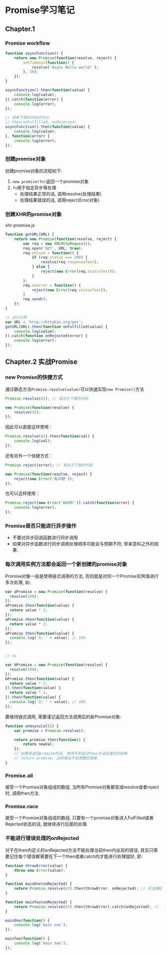 # Promise学习笔记

## Chapter.1

### Promise workflow

```javascript
function asyncFunction() {
    return new Promise(function(resolve, reject) {
        setTimeout(function() {
            resolve('Async Hello world!');
        }, 16);
    });
}

asyncFunction().then(function(value) {
    console.log(value);
}).catch(function(error) {
    console.log(error);
});

// 或者下面的代码也可以
// then(onFulfilled, onRejected)
asyncFunction().then(function(value) {
    console.log(value);
}, function(error) {
    console.log(error);
});
```

### 创建promise对象

创建promise对象的流程如下:

1. `new promise(fn)`返回一个promise对象
2. `fn`用于指定异步等处理
    - 处理结果正常的话, 调用resolve(处理结果)
    - 处理结果错误的话, 调用reject(Error对象)

### 创建XHR的promise对象

xhr-promise.js
```javascript
function getURL(URL) {
    return new Promise(function(resolve, reject) {
        var req = new XMLHttpRequest();
        req.open('GET', URL, true);
        req.onload = function() {
            if (req.status === 200) {
                resolve(req.responseText);
            } else {
                reject(new Error(req.statusText));
            }
        };
        req.onerror = function() {
            reject(new Error(req.statusText));
        }
        req.send();
    });
}

// 运行示例
var URL = 'http://httpbin.org/get';
getURL(URL).then(function onFulfilled(value) {
    console.log(value);
}).catch(function onRejected(error) {
    console.log(error);
});
```

## Chapter.2 实战Promise

### new Promise的快捷方式

通过静态方法`Promise.resolve(value)`可以快速实现`new Promise()`方法

```javascript
Promise.resolve(42); // 相当于下面的代码

new Promise(function(resolve) {
    resolve(42);
});
```

因此可以直接这样使用：

```javascript
Promise.resolve(42).then(function(val) {
    console.log(val);
});
```

还有另外一个快捷方式：

```javascript
Promise.reject(error); // 相当于下面的代码

new Promise(function(resolve, reject) {
    reject(new Error('有问题'));
});
```

也可以这样使用：

```javascript
Promise.reject(new Error('BOOM!')).catch(function(error) {
    console.log(error);
});
```

### Promise是否只能进行异步操作

- 不要对异步回调函数进行同步调用
- 如果对异步函数进行同步调用处理顺序可能会与预期不符, 带来意料之外的结果.

### 每次调用实例方法都会返回一个新创建的promise对象

Promise对象一般是使用链式调用的方法, 否则就是对同一个Promise实例值进行多次处理, 如:

```javascript
var aPromise = new Promise(function(resolve) {
  resolve(100);
});
aPromise.then(function(value) {
  return value * 2;
});
aPromise.then(function(value) {
  return value * 2;
});
aPromise.then(function(value) {
  console.log('1: ' + value); // 100
});


// vs

var bPromise = new Promise(function(resolve) {
  resolve(100);
});
bPromise.then(function(value) {
  return value * 2;
}).then(function(value) {
  return value * 2;
}).then(function(value) {
  console.log('2: ' + value); // 400
});
```

要维持链式调用, 需要谨记返回方法调用后的新Promise对象:

```javascript
function anAsyncCall() {
    var promise = Promise.resolve();

    return promise.then(function() {
        return newVal;
    });
    // 如果是返回promise的话, 就得不到经过then方法处理后的结果
    // return promise, 这样做达不到想要的效果
}

```

### Promise.all

接受一个Promise对象组成的数组, 当所有Promise对象都变成resolve或者reject时, 调用then方法.

### Promise.race

接受一个Promise对象组成的数组, 只要有一个promise对象进入FulFilled或者Rejected状态的话, 就继续进行后面的处理.

### 不能进行错误处理的onRejected

对于在then内定义的onRejected方法不能处理当前then内出现的错误, 其实只需要记住每个错误都需要在下一个then或者catch内才能进行处理就好, 即:

```javascript
function throwError(value) {
    throw new Error(value);
}

function mainOne(onRejected) {
    return Promise.resolve(42).then(throwError, onRejected); // 无法捕捉当前then的错误
}

function mainTwo(onRejected) {
    return Promise.resolve(42).then(throwError).catch(onRejected); // 可以对错误进行捕捉
}

mainOne(function() {
    console.log('main one');
});

mainTwo(function() {
    console.log('main two');
});
```
